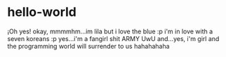 # hello-world
¡Oh yes!
 okay, mmmmhm...im lila but i love the blue :p
 i'm in love with a seven koreans :p yes...i'm a fangirl shit ARMY UwU
     and...yes, i'm girl and the programming world will surrender to us hahahahaha
